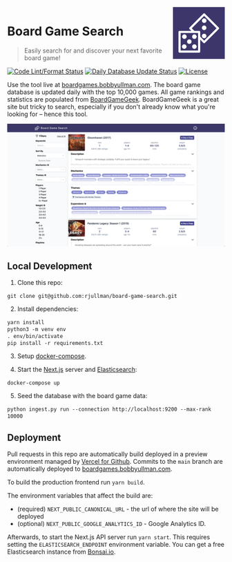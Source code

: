 <a href="https://boardgames.bobbyullman.com/" rel="nofollow">
  <img src="./images/logo.png" width="120px" align="right" />
</a>

# Board Game Search

> Easily search for and discover your next favorite board game!

[![Code Lint/Format Status](https://img.shields.io/github/workflow/status/rjullman/board-game-search/Lint%20Typescript%20and%20Python?label=Code%20Lint%2FFormat&logo=github)](https://github.com/rjullman/board-game-search/actions?query=workflow%3A%22Lint+Typescript+and+Python%22)
[![Daily Database Update Status](https://img.shields.io/github/workflow/status/rjullman/board-game-search/Reindex%20BoardGameGeek?label=Daily%20Database%20Update&logo=github)](https://github.com/rjullman/board-game-search/actions?query=workflow%3A%22Reindex+BoardGameGeek%22)
[![License](https://img.shields.io/github/license/rjullman/board-game-search)](./LICENSE)


Use the tool live at
[boardgames.bobbyullman.com](https://boardgames.bobbyullman.com/). The board
game database is updated daily with the top 10,000 games. All game rankings and
statistics are populated from [BoardGameGeek](http://boardgamegeek.com/).
BoardGameGeek is a great site but tricky to search, especially if you don't
already know what you're looking for – hence this tool.

[![Application Screenshot](./images/screenshot.png)](https://boardgames.bobbyullman.com/)

## Local Development

1. Clone this repo:
```
git clone git@github.com:rjullman/board-game-search.git
```

2. Install dependencies:
```
yarn install
python3 -m venv env
. env/bin/activate
pip install -r requirements.txt
```

3. Setup [docker-compose](https://docs.docker.com/compose/install/). 

4. Start the [Next.js](https://nextjs.org/) server and [Elasticsearch](https://www.elastic.co/elasticsearch/):
```
docker-compose up
```

5. Seed the database with the board game data:
```
python ingest.py run --connection http://localhost:9200 --max-rank 10000
```

## Deployment

Pull requests in this repo are automatically build deployed in a preview
environment managed by [Vercel for Github](https://vercel.com/github). Commits
to the `main` branch are automatically deployed to
[boardgames.bobbyullman.com](https://boardgames.bobbyullman.com).

To build the production frontend run `yarn build`.

The environment variables that affect the build are:
- (required) `NEXT_PUBLIC_CANONICAL_URL` - the url of where the site will be deployed
- (optional) `NEXT_PUBLIC_GOOGLE_ANALYTICS_ID` - Google Analytics ID.

Afterwards, to start the Next.js API server run `yarn start`. This requires
setting the `ELASTICSEARCH_ENDPOINT` environment variable. You can get a free
Elasticsearch instance from [Bonsai.io](https://bonsai.io/).
